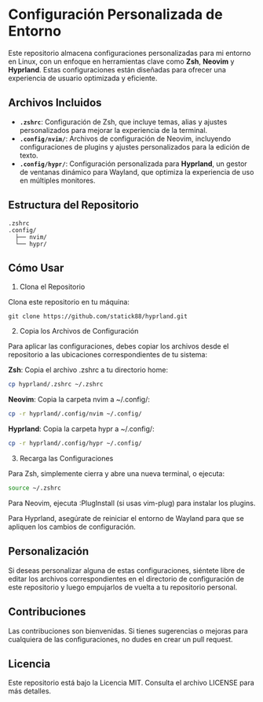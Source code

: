 # Configuración Personalizada de Entorno

Este repositorio almacena configuraciones personalizadas para mi entorno en Linux, con un enfoque en herramientas clave como **Zsh**, **Neovim** y **Hyprland**. Estas configuraciones están diseñadas para ofrecer una experiencia de usuario optimizada y eficiente.

## Archivos Incluidos

- **`.zshrc`**: Configuración de Zsh, que incluye temas, alias y ajustes personalizados para mejorar la experiencia de la terminal.
- **`.config/nvim/`**: Archivos de configuración de Neovim, incluyendo configuraciones de plugins y ajustes personalizados para la edición de texto.
- **`.config/hypr/`**: Configuración personalizada para **Hyprland**, un gestor de ventanas dinámico para Wayland, que optimiza la experiencia de uso en múltiples monitores.

## Estructura del Repositorio

```plaintext
.zshrc
.config/
  ├── nvim/
  └── hypr/
```

## Cómo Usar

1. Clona el Repositorio

Clona este repositorio en tu máquina:

```
git clone https://github.com/statick88/hyprland.git
```

2. Copia los Archivos de Configuración

Para aplicar las configuraciones, debes copiar los archivos desde el repositorio a las ubicaciones correspondientes de tu sistema:

**Zsh**: Copia el archivo .zshrc a tu directorio home:

```bash
cp hyprland/.zshrc ~/.zshrc
```

**Neovim**: Copia la carpeta nvim a ~/.config/:

```bash
cp -r hyprland/.config/nvim ~/.config/
```

**Hyprland**: Copia la carpeta hypr a ~/.config/:

```bash
cp -r hyprland/.config/hypr ~/.config/
```

3. Recarga las Configuraciones

Para Zsh, simplemente cierra y abre una nueva terminal, o ejecuta:

```bash
source ~/.zshrc
```

Para Neovim, ejecuta :PlugInstall (si usas vim-plug) para instalar los plugins.

Para Hyprland, asegúrate de reiniciar el entorno de Wayland para que se apliquen los cambios de configuración.

## Personalización

Si deseas personalizar alguna de estas configuraciones, siéntete libre de editar los archivos correspondientes en el directorio de configuración de este repositorio y luego empujarlos de vuelta a tu repositorio personal.

## Contribuciones

Las contribuciones son bienvenidas. Si tienes sugerencias o mejoras para cualquiera de las configuraciones, no dudes en crear un pull request.

## Licencia

Este repositorio está bajo la Licencia MIT. Consulta el archivo LICENSE para más detalles.
